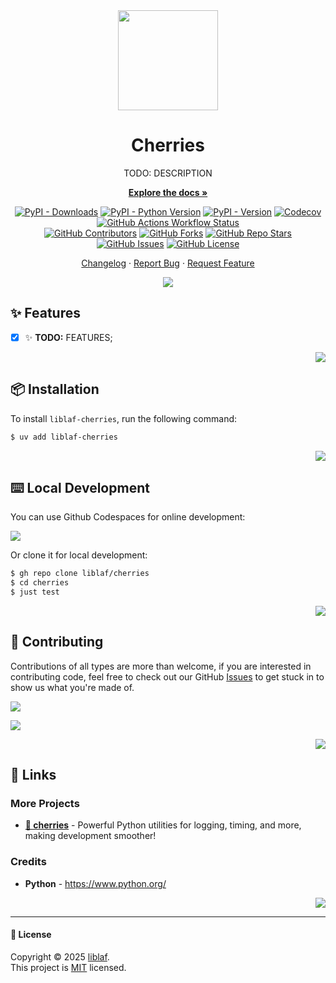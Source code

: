 <!-- -*- mode: markdown -*- -->

<div align="center"><a name="readme-top"></a>

<img height="160" src="https://api.iconify.design/logos/python.svg" />

# Cherries

TODO: DESCRIPTION

[**Explore the docs »**](https://liblaf.github.io/cherries/)

[![PyPI - Downloads](https://img.shields.io/pypi/dm/liblaf-cherries?logo=PyPI&label=Downloads)](https://pypi.org/project/liblaf-cherries)
[![PyPI - Python Version](https://img.shields.io/pypi/pyversions/liblaf-cherries?logo=Python&label=Python)](https://pypi.org/project/liblaf-cherries)
[![PyPI - Version](https://img.shields.io/pypi/v/liblaf-cherries?logo=PyPI&label=PyPI)](https://pypi.org/project/liblaf-cherries)
[![Codecov](https://img.shields.io/codecov/c/github/liblaf/cherries?logo=Codecov&label=Coverage)](https://codecov.io/gh/liblaf/cherries)
[![GitHub Actions Workflow Status](https://img.shields.io/github/actions/workflow/status/liblaf/cherries/test.yaml?logo=GitHub%20Actions&label=Test)](https://github.com/liblaf/cherries/actions/workflows/test.yaml)
<br />
[![GitHub Contributors](https://img.shields.io/github/contributors/liblaf/cherries?logo=GitHub&label=Contributors)](https://github.com/liblaf/cherries/graphs/contributors)
[![GitHub Forks](https://img.shields.io/github/forks/liblaf/cherries)](https://github.com/liblaf/cherries/forks)
[![GitHub Repo Stars](https://img.shields.io/github/stars/liblaf/cherries)](https://github.com/liblaf/cherries/stargazers)
[![GitHub Issues](https://img.shields.io/github/issues/liblaf/cherries?logo=GitHub&label=Issues)](https://github.com/liblaf/cherries/issues)
[![GitHub License](https://img.shields.io/github/license/liblaf/cherries?label=License)](https://github.com/liblaf/cherries/blob/main/LICENSE)

[Changelog](https://github.com/liblaf/cherries/blob/main/CHANGELOG.md) · [Report Bug](https://github.com/liblaf/cherries/issues) · [Request Feature](https://github.com/liblaf/cherries/issues)

![](https://raw.githubusercontent.com/andreasbm/readme/master/assets/lines/rainbow.png)

</div>

## ✨ Features

- [x] ✨ **TODO:** FEATURES;

<div align="right">

[![](https://img.shields.io/badge/-BACK_TO_TOP-black?style=flat-square)](#readme-top)

</div>

## 📦 Installation

To install `liblaf-cherries`, run the following command:

```bash
$ uv add liblaf-cherries
```

<div align="right">

[![](https://img.shields.io/badge/-BACK_TO_TOP-black?style=flat-square)](#readme-top)

</div>

## ⌨️ Local Development

You can use Github Codespaces for online development:

[![](https://github.com/codespaces/badge.svg)](https://codespaces.new/liblaf/cherries)

Or clone it for local development:

```bash
$ gh repo clone liblaf/cherries
$ cd cherries
$ just test
```

<div align="right">

[![](https://img.shields.io/badge/-BACK_TO_TOP-black?style=flat-square)](#readme-top)

</div>

## 🤝 Contributing

Contributions of all types are more than welcome, if you are interested in contributing code, feel free to check out our GitHub [Issues](https://github.com/liblaf/cherries/issues) to get stuck in to show us what you're made of.

[![](https://img.shields.io/badge/%F0%9F%A4%AF%20PR%20WELCOME-%E2%86%92-ffcb47?labelColor=black&style=for-the-badge)](https://github.com/liblaf/cherries/pulls)

[![](https://contrib.rocks/image?repo=liblaf%2Fcherries)](https://github.com/liblaf/cherries/graphs/contributors)

<div align="right">

[![](https://img.shields.io/badge/-BACK_TO_TOP-black?style=flat-square)](#readme-top)

</div>

## 🔗 Links

### More Projects

- **[🍇 cherries](https://github.com/liblaf/cherries)** - Powerful Python utilities for logging, timing, and more, making development smoother!

### Credits

- **Python** - <https://www.python.org/>

<div align="right">

[![](https://img.shields.io/badge/-BACK_TO_TOP-black?style=flat-square)](#readme-top)

</div>

---

#### 📝 License

Copyright © 2025 [liblaf](https://github.com/liblaf). <br />
This project is [MIT](https://github.com/liblaf/cherries/blob/main/LICENSE) licensed.
